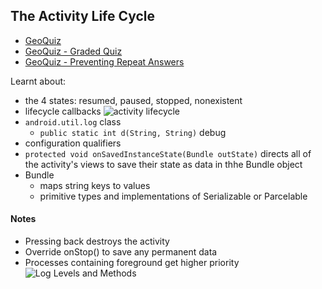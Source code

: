 ## The Activity Life Cycle
- [GeoQuiz](./GeoQuiz)
- [GeoQuiz - Graded Quiz](./GeoQuiz_GradedQuiz)
- [GeoQuiz - Preventing Repeat Answers](./GeoQuiz_PreventingRepeatAnswers)

Learnt about:
- the 4 states: resumed, paused, stopped, nonexistent
- lifecycle callbacks
![activity lifecycle](https://www.google.com/url?sa=i&url=https%3A%2F%2Fwww.researchgate.net%2Ffigure%2FActivity-lifecycle-diagram_fig1_264500161&psig=AOvVaw0t4LzTfqAyBZvB0EitSXQx&ust=1590442233601000&source=images&cd=vfe&ved=0CAIQjRxqFwoTCNjvrqK5zekCFQAAAAAdAAAAABAQ)
- `android.util.log` class
    - `public static int d(String, String)` debug
- configuration qualifiers
- `protected void onSavedInstanceState(Bundle outState)` directs all of the activity's views to save their state as data in thhe Bundle object
- Bundle
    - maps string keys to values
    - primitive types and implementations of Serializable or Parcelable

#### Notes
- Pressing back destroys the activity
- Override onStop() to save any permanent data
- Processes containing foreground get higher priority
![Log Levels and Methods](https://www.oreilly.com/library/view/android-programming-the/9780134171517/tfActivityLifecycle/Log_Levels.png)